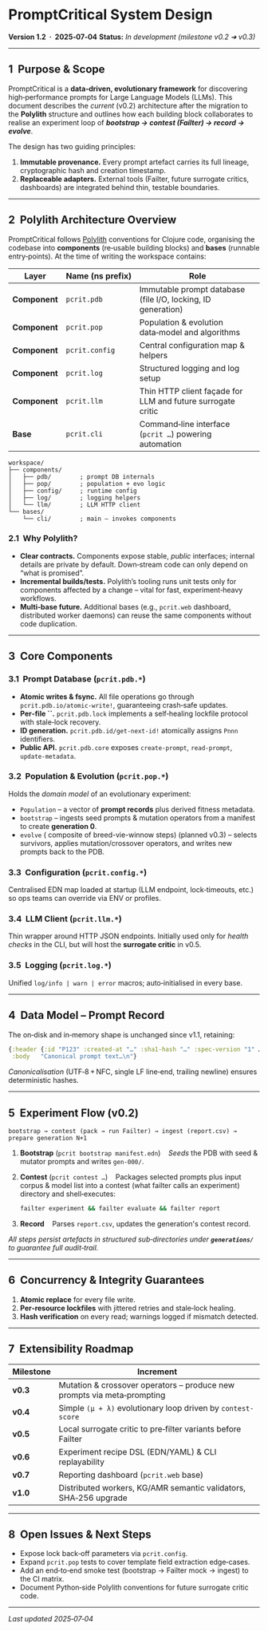 # PromptCritical System Design

**Version 1.2  ·  2025‑07‑04**
**Status:** *In development (milestone v0.2 ➜ v0.3)*

---

## 1  Purpose & Scope

PromptCritical is a **data‑driven, evolutionary framework** for discovering
high‑performance prompts for Large Language Models (LLMs). This document
describes the *current* (v0.2) architecture after the migration to the
**Polylith** structure and outlines how each building block collaborates to
realise an experiment loop of ***bootstrap → contest (Failter) → record →
evolve***.

The design has two guiding principles:

1. **Immutable provenance.** Every prompt artefact carries its full lineage, cryptographic hash and creation timestamp.
2. **Replaceable adapters.** External tools (Failter, future surrogate critics, dashboards) are integrated behind thin, testable boundaries.

---

## 2  Polylith Architecture Overview

PromptCritical follows [Polylith](https://polylith.gitbook.io/polylith) conventions for Clojure code, organising the codebase into **components** (re‑usable building blocks) and **bases** (runnable entry‑points).  At the time of writing the workspace contains:

| Layer         | Name (ns prefix) | Role                                                         |
| ------------- | ---------------- | ------------------------------------------------------------ |
| **Component** | `pcrit.pdb`      | Immutable prompt database (file I/O, locking, ID generation) |
| **Component** | `pcrit.pop`      | Population & evolution data‑model and algorithms             |
| **Component** | `pcrit.config`   | Central configuration map & helpers                          |
| **Component** | `pcrit.log`      | Structured logging and log setup                             |
| **Component** | `pcrit.llm`      | Thin HTTP client façade for LLM and future surrogate critic  |
| **Base**      | `pcrit.cli`      | Command‑line interface (`pcrit …`) powering automation       |

```
workspace/
├── components/
│   ├── pdb/        ; prompt DB internals
│   ├── pop/        ; population + evo logic
│   ├── config/     ; runtime config
│   ├── log/        ; logging helpers
│   └── llm/        ; LLM HTTP client
└── bases/
    └── cli/        ; main – invokes components
```

### 2.1  Why Polylith?

* **Clear contracts.** Components expose stable, *public* interfaces; internal details are private by default.  Down‑stream code can only depend on “what is promised”.
* **Incremental builds/tests.** Polylith’s tooling runs unit tests only for components affected by a change – vital for fast, experiment‑heavy workflows.
* **Multi‑base future.** Additional bases (e.g., `pcrit.web` dashboard, distributed worker daemons) can reuse the same components without code duplication.

---

## 3  Core Components

### 3.1  Prompt Database (`pcrit.pdb.*`)

* **Atomic writes & fsync.** All file operations go through `pcrit.pdb.io/atomic‑write!`, guaranteeing crash‑safe updates.
* **Per‑file **\`\`**.** `pcrit.pdb.lock` implements a self‑healing lockfile protocol with stale‑lock recovery.
* **ID generation.** `pcrit.pdb.id/get‑next‑id!` atomically assigns `Pnnn` identifiers.
* **Public API.** `pcrit.pdb.core` exposes `create‑prompt`, `read‑prompt`, `update‑metadata`.

### 3.2  Population & Evolution (`pcrit.pop.*`)

Holds the *domain model* of an evolutionary experiment:

* `Population` – a vector of **prompt records** plus derived fitness metadata.
* `bootstrap` – ingests seed prompts & mutation operators from a manifest to create **generation 0**.
* `evolve` ( composite of breed-vie-winnow steps) (planned v0.3) – selects survivors, applies mutation/crossover operators, and writes new prompts back to the PDB.

### 3.3  Configuration (`pcrit.config.*`)

Centralised EDN map loaded at startup (LLM endpoint, lock‑timeouts, etc.) so ops teams can override via ENV or profiles.

### 3.4  LLM Client (`pcrit.llm.*`)

Thin wrapper around HTTP JSON endpoints.  Initially used only for *health checks* in the CLI, but will host the **surrogate critic** in v0.5.

### 3.5  Logging (`pcrit.log.*`)

Unified `log/info | warn | error` macros; auto‑initialised in every base.

---

## 4  Data Model – Prompt Record

The on‑disk and in‑memory shape is unchanged since v1.1, retaining:

```clojure
{:header {:id "P123" :created-at "…" :sha1-hash "…" :spec-version "1" …}
 :body   "Canonical prompt text…\n"}
```

*Canonicalisation* (UTF‑8 + NFC, single LF line‑end, trailing newline) ensures deterministic hashes.

---

## 5  Experiment Flow (v0.2)

```
bootstrap → contest (pack → run Failter) → ingest (report.csv) → prepare generation N+1
```

1. **Bootstrap** (`pcrit bootstrap manifest.edn`)
      *Seeds* the PDB with seed & mutator prompts and writes `gen‑000/`.
2. **Contest** (`pcrit contest …`)
      Packages selected prompts plus input corpus & model list into a contest (what failter calls an experiment) directory and shell‑executes:

   ```bash
   failter experiment && failter evaluate && failter report
   ```
3. **Record**
      Parses `report.csv`, updates the generation's contest record.

*All steps persist artefacts in structured sub‑directories under **`generations/`** to guarantee full audit‑trail.*

---

## 6  Concurrency & Integrity Guarantees

1. **Atomic replace** for every file write.
2. **Per‑resource lockfiles** with jittered retries and stale‑lock healing.
3. **Hash verification** on every read; warnings logged if mismatch detected.

---

## 7  Extensibility Roadmap

| Milestone | Increment                                                               |
| --------- | ----------------------------------------------------------------------- |
| **v0.3**  | Mutation & crossover operators – produce new prompts via meta‑prompting |
| **v0.4**  | Simple `(µ + λ)` evolutionary loop driven by `contest-score`            |
| **v0.5**  | Local surrogate critic to pre‑filter variants before Failter        |
| **v0.6**  | Experiment recipe DSL (EDN/YAML) & CLI replayability                    |
| **v0.7**  | Reporting dashboard (`pcrit.web` base)                                  |
| **v1.0**  | Distributed workers, KG/AMR semantic validators, SHA‑256 upgrade        |

---

## 8  Open Issues & Next Steps

* Expose lock back‑off parameters via `pcrit.config`.
* Expand `pcrit.pop` tests to cover template field extraction edge‑cases.
* Add an end‑to‑end smoke test (bootstrap → Failter mock → ingest) to the CI matrix.
* Document Python‑side Polylith conventions for future surrogate critic code.

---

*Last updated 2025‑07‑04*
